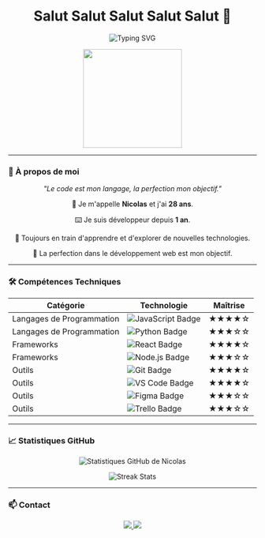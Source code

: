 

<h1 class="header" align="center">Salut Salut Salut Salut Salut 👋</h1>

<!-- Animated typing text -->
<p align="center">
  <img src="https://readme-typing-svg.herokuapp.com?font=Fira+Code&size=35&duration=3000&pause=500&color=58A6FF&width=605&lines=Toujours+En+Apprentissage;" alt="Typing SVG">
</p>

<!-- Animated GIF -->
<p align="center">
  <img src="https://media.giphy.com/media/26tn33aiTi1jkl6H6/giphy.gif" width="200">
</p>

---

### 🌟 À propos de moi

<p align="center">
  <em>"Le code est mon langage, la perfection mon objectif."</em>
</p>

<div align="center">
  <p>💼 Je m'appelle <strong>Nicolas</strong> et j'ai <strong>28 ans</strong>.</p>
  <p>⌨️ Je suis développeur depuis <strong>1 an</strong>.</p>
  <p>🌱 Toujours en train d'apprendre et d'explorer de nouvelles technologies.</p>
  <p>🚀 La perfection dans le développement web est mon objectif.</p>
</div>

---

### 🛠️ Compétences Techniques

<div align="center">
  <table>
    <thead>
      <tr>
        <th>Catégorie</th>
        <th>Technologie</th>
        <th>Maîtrise</th>
      </tr>
    </thead>
    <tbody>
      <tr>
        <td>Langages de Programmation</td>
        <td><img src="https://img.shields.io/badge/JavaScript-F7DF1E?style=flat&logo=javascript&logoColor=black" alt="JavaScript Badge"></td>
        <td>★★★★☆</td>
      </tr>
      <tr>
        <td>Langages de Programmation</td>
        <td><img src="https://img.shields.io/badge/Python-3776AB?style=flat&logo=python&logoColor=white" alt="Python Badge"></td>
        <td>★★★☆☆</td>
      </tr>
      <tr>
        <td>Frameworks</td>
        <td><img src="https://img.shields.io/badge/React-61DAFB?style=flat&logo=react&logoColor=black" alt="React Badge"></td>
        <td>★★★★☆</td>
      </tr>
      <tr>
        <td>Frameworks</td>
        <td><img src="https://img.shields.io/badge/Node.js-339933?style=flat&logo=node-dot-js&logoColor=white" alt="Node.js Badge"></td>
        <td>★★★☆☆</td>
      </tr>
      <tr>
        <td>Outils</td>
        <td><img src="https://img.shields.io/badge/Git-F05032?style=flat&logo=git&logoColor=white" alt="Git Badge"></td>
        <td>★★★★☆</td>
      </tr>
      <tr>
        <td>Outils</td>
        <td><img src="https://img.shields.io/badge/VS%20Code-007ACC?style=flat&logo=visual-studio-code&logoColor=white" alt="VS Code Badge"></td>
        <td>★★★★☆</td>
      </tr>
      <tr>
        <td>Outils</td>
        <td><img src="https://img.shields.io/badge/Figma-F24E1E?style=flat&logo=figma&logoColor=white" alt="Figma Badge"></td>
        <td>★★★☆☆</td>
      </tr>
      <tr>
        <td>Outils</td>
        <td><img src="https://img.shields.io/badge/Trello-0052CC?style=flat&logo=trello&logoColor=white" alt="Trello Badge"></td>
        <td>★★★☆☆</td>
      </tr>
    </tbody>
  </table>
</div>

---

### 📈 Statistiques GitHub

<p align="center">
  <img src="https://github-readme-stats.vercel.app/api?username=NikotoKoto&show_icons=true&theme=radical" alt="Statistiques GitHub de Nicolas">
</p>

<p align="center">
  <img src="https://github-readme-streak-stats.herokuapp.com?user=NikotoKoto&theme=radical" alt="Streak Stats">
</p>

---

### 📫 Contact

<p align="center">
  <a href="https://www.linkedin.com/in/tonprofil" target="_blank">
    <img src="https://img.shields.io/badge/-LinkedIn-0A66C2?logo=linkedin&logoColor=fff">
  </a>
  <a href="mailto:tonemail@example.com">
    <img src="https://img.shields.io/badge/-Email-D14836?logo=gmail&logoColor=fff">
  </a>
</p>
